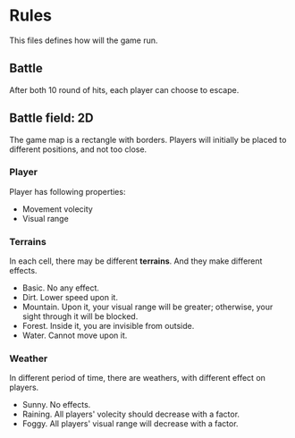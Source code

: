 # Rules

This files defines how will the game run.

## Battle

After both 10 round of hits, each player can choose to escape.

## Battle field: 2D

The game map is a rectangle with borders. Players will initially be placed to
different positions, and not too close.

### Player
Player has following properties:
- Movement volecity
- Visual range

### Terrains
In each cell, there may be different **terrains**. And they make different effects.
- Basic. No any effect.
- Dirt. Lower speed upon it.
- Mountain. Upon it, your visual range will be greater; otherwise, your sight
  through it will be blocked.
- Forest. Inside it, you are invisible from outside.
- Water. Cannot move upon it.

### Weather
In different period of time, there are weathers, with different effect on
players.
- Sunny. No effects.
- Raining. All players' volecity should decrease with a factor.
- Foggy. All players' visual range will decrease with a factor.
